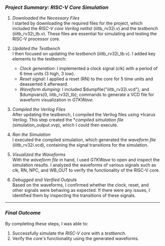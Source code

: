 ### *Project Summary: RISC-V Core Simulation*

1. *Downloaded the Necessary Files*  
   I started by downloading the required files for the project, which included the *RISC-V core Verilog netlist* (iiitb_rv32i.v) and the *testbench* (iiitb_rv32i_tb.v). These files are essential for simulating and testing the RISC-V processor core.

2. *Updated the Testbench*  
   I then focused on updating the *testbench* (iiitb_rv32i_tb.v). I added key elements to the testbench:
   - *Clock generation*: I implemented a clock signal (clk) with a period of 6 time units (3 high, 3 low).
   - *Reset signal*: I applied a reset (RN) to the core for 5 time units and deasserted it afterward.
   - *Waveform dumping*: I included $dumpfile("iiitb_rv32i.vcd"); and $dumpvars(0, iiitb_rv32i_tb); commands to generate a VCD file for waveform visualization in *GTKWave*.

3. *Compiled the Verilog Files*  
   After updating the testbench, I compiled the Verilog files using *Icarus Verilog. This step created the **compiled simulation file* (simulation_output.vvp), which I could then execute.

4. *Ran the Simulation*  
   I executed the compiled simulation, which generated the *waveform file* (iiitb_rv32i.vcd), containing the signal transitions for the simulation.

5. *Visualized the Waveforms*  
   With the *waveform file* in hand, I used *GTKWave* to open and inspect the simulation results. I analyzed the waveforms of various signals such as clk, RN, NPC, and WB_OUT to verify the functionality of the RISC-V core.

6. *Debugged and Verified Outputs*  
   Based on the waveforms, I confirmed whether the clock, reset, and other signals were behaving as expected. If there were any issues, I identified them by inspecting the transitions of these signals.


---

### *Final Outcome*

By completing these steps, I was able to:
1. Successfully simulate the *RISC-V core* with a *testbench*.
2. Verify the core's functionality using the generated waveforms.
